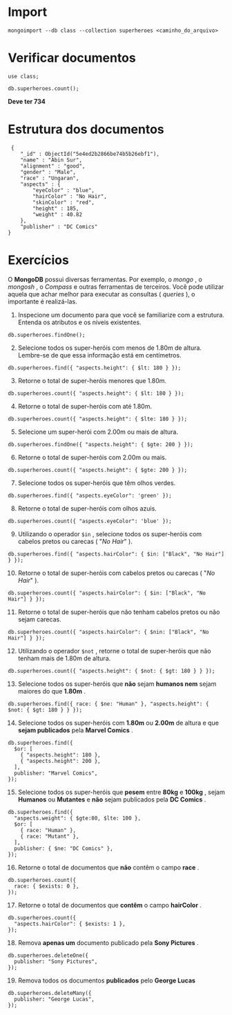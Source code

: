 # Import

```
mongoimport --db class --collection superheroes <caminho_do_arquivo>
```

# Verificar documentos

```
use class;

db.superheroes.count();
```

**Deve ter 734**

# Estrutura dos documentos

```
 {
    "_id" : ObjectId("5e4ed2b2866be74b5b26ebf1"),
    "name" : "Abin Sur",
    "alignment" : "good",
    "gender" : "Male",
    "race" : "Ungaran",
    "aspects" : {
        "eyeColor" : "blue",
        "hairColor" : "No Hair",
        "skinColor" : "red",
        "height" : 185,
        "weight" : 40.82
    },
    "publisher" : "DC Comics"
}
```

# Exercícios

O **MongoDB** possui diversas ferramentas. Por exemplo, o *mongo* , o *mongosh* , o *Compass* e outras ferramentas de terceiros. Você pode utilizar aquela que achar melhor para executar as consultas ( *queries* ), o importante é realizá-las.

1. Inspecione um documento para que você se familiarize com a estrutura. Entenda os atributos e os níveis existentes.
```
db.superheroes.findOne();
```

2. Selecione todos os super-heróis com menos de 1.80m de altura. Lembre-se de que essa informação está em centímetros.
```
db.superheroes.find({ "aspects.height": { $lt: 180 } });
```

3. Retorne o total de super-heróis menores que 1.80m.
```
db.superheroes.count({ "aspects.height": { $lt: 180 } });
```

4. Retorne o total de super-heróis com até 1.80m.
```
db.superheroes.count({ "aspects.height": { $lte: 180 } });
```

5. Selecione um super-herói com 2.00m ou mais de altura.
```
db.superheroes.findOne({ "aspects.height": { $gte: 200 } });
```

6. Retorne o total de super-heróis com 2.00m ou mais.
```
db.superheroes.count({ "aspects.height": { $gte: 200 } });
```

7. Selecione todos os super-heróis que têm olhos verdes.
```
db.superheroes.find({ "aspects.eyeColor": 'green' });
```

8. Retorne o total de super-heróis com olhos azuis.
```
db.superheroes.count({ "aspects.eyeColor": 'blue' });
```

9. Utilizando o operador `$in` , selecione todos os super-heróis com cabelos pretos ou carecas ( "*No Hair*" ).
```
db.superheroes.find({ "aspects.hairColor": { $in: ["Black", "No Hair"] } });
```

10. Retorne o total de super-heróis com cabelos pretos ou carecas ( "*No Hair*" ).
```
db.superheroes.count({ "aspects.hairColor": { $in: ["Black", "No Hair"] } });
```

11. Retorne o total de super-heróis que não tenham cabelos pretos ou não sejam carecas.
```
db.superheroes.count({ "aspects.hairColor": { $nin: ["Black", "No Hair"] } });
```

12. Utilizando o operador `$not` , retorne o total de super-heróis que não tenham mais de 1.80m de altura.
```
db.superheroes.count({ "aspects.height": { $not: { $gt: 180 } } });
```

13. Selecione todos os super-heróis que **não** sejam **humanos nem** sejam maiores do que **1.80m** .
```
db.superheroes.find({ race: { $ne: "Human" }, "aspects.height": { $not: { $gt: 180 } } });
```

14. Selecione todos os super-heróis com **1.80m** ou **2.00m** de altura e que **sejam publicados** pela **Marvel Comics** .
```
db.superheroes.find({
  $or: [
    { "aspects.height": 180 },
    { "aspects.height": 200 },
  ],
  publisher: "Marvel Comics",
});
```

15. Selecione todos os super-heróis que **pesem** entre **80kg** e **100kg** , sejam **Humanos** ou **Mutantes** e **não** sejam publicados pela **DC Comics** .
```
db.superheroes.find({
  "aspects.weight": { $gte:80, $lte: 100 },
  $or: [
    { race: "Human" },
    { race: "Mutant" },
  ],
  publisher: { $ne: "DC Comics" },
});
```

16. Retorne o total de documentos que **não** contêm o campo **race** .
```
db.superheroes.count({
  race: { $exists: 0 },
});
```

17. Retorne o total de documentos que **contêm** o campo **hairColor** .
```
db.superheroes.count({
  "aspects.hairColor": { $exists: 1 },
});
```

18. Remova **apenas um** documento publicado pela **Sony Pictures** .
```
db.superheroes.deleteOne({
  publisher: "Sony Pictures",
});
```

19. Remova todos os documentos **publicados** pelo **George Lucas** 
```
db.superheroes.deleteMany({
  publisher: "George Lucas",
});
```
